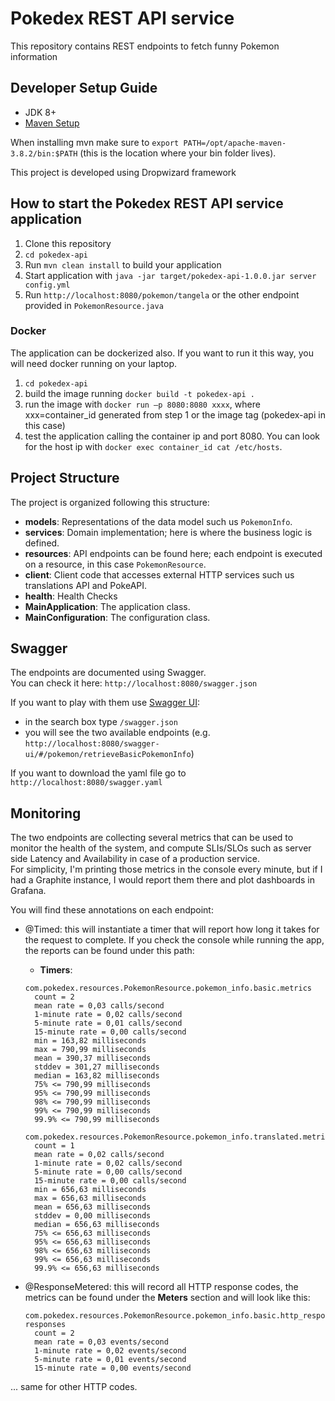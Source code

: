 # Pokedex REST API service

This repository contains REST endpoints to fetch funny Pokemon information

Developer Setup Guide
---

- JDK 8+
- [Maven Setup](https://maven.apache.org/install.html)

When installing mvn make sure to `export PATH=/opt/apache-maven-3.8.2/bin:$PATH` (this is the location where your bin
folder lives).

This project is developed using Dropwizard framework

How to start the Pokedex REST API service application
---

1. Clone this repository
2. `cd pokedex-api`
3. Run `mvn clean install` to build your application
4. Start application with `java -jar target/pokedex-api-1.0.0.jar server config.yml`
5. Run `http://localhost:8080/pokemon/tangela` or the other endpoint provided in `PokemonResource.java`

### Docker

The application can be dockerized also. If you want to run it this way, you will need docker running on your laptop.
1. `cd pokedex-api`
2. build the image running `docker build -t pokedex-api .`
3. run the image with `docker run –p 8080:8080 xxxx`, where xxx=container_id generated from step 1 or the image tag
(pokedex-api in this case)
4. test the application calling the container ip and port 8080. You can look for the host ip with
`docker exec container_id cat /etc/hosts`.


Project Structure
---
The project is organized following this structure:

- **models**: Representations of the data model such us `PokemonInfo`.
- **services**: Domain implementation; here is where the business logic is defined.
- **resources**: API endpoints can be found here; each endpoint is executed on a resource, in this case `PokemonResource`.
- **client**: Client code that accesses external HTTP services such us translations API and PokeAPI.
- **health**: Health Checks
- **MainApplication**: The application class.
- **MainConfiguration**: The configuration class.

Swagger
---

The endpoints are documented using Swagger.  
You can check it here: `http://localhost:8080/swagger.json`

If you want to play with them use [Swagger UI](http://localhost:8080/swagger-ui/):
- in the search box type `/swagger.json`
- you will see the two available endpoints (e.g. `http://localhost:8080/swagger-ui/#/pokemon/retrieveBasicPokemonInfo`)

If you want to download the yaml file go to `http://localhost:8080/swagger.yaml`


Monitoring
---

The two endpoints are collecting several metrics that can be used to monitor the health of the system, and compute SLIs/SLOs
such as server side Latency and Availability in case of a production service.  
For simplicity, I'm printing those metrics in the console every minute, but if I had a Graphite instance, I would report
them there and plot dashboards in Grafana.

You will find these annotations on each endpoint:
- @Timed: this will instantiate a timer that will report how long it takes for the request to complete. 
If you check the console while running the app, the reports can be found under this path:  
  - **Timers**:
  ```
  com.pokedex.resources.PokemonResource.pokemon_info.basic.metrics
    count = 2
    mean rate = 0,03 calls/second
    1-minute rate = 0,02 calls/second
    5-minute rate = 0,01 calls/second
    15-minute rate = 0,00 calls/second
    min = 163,82 milliseconds
    max = 790,99 milliseconds
    mean = 390,37 milliseconds
    stddev = 301,27 milliseconds
    median = 163,82 milliseconds
    75% <= 790,99 milliseconds
    95% <= 790,99 milliseconds
    98% <= 790,99 milliseconds
    99% <= 790,99 milliseconds
    99.9% <= 790,99 milliseconds
  
  com.pokedex.resources.PokemonResource.pokemon_info.translated.metrics
    count = 1
    mean rate = 0,02 calls/second
    1-minute rate = 0,02 calls/second
    5-minute rate = 0,00 calls/second
    15-minute rate = 0,00 calls/second
    min = 656,63 milliseconds
    max = 656,63 milliseconds
    mean = 656,63 milliseconds
    stddev = 0,00 milliseconds
    median = 656,63 milliseconds
    75% <= 656,63 milliseconds
    95% <= 656,63 milliseconds
    98% <= 656,63 milliseconds
    99% <= 656,63 milliseconds
    99.9% <= 656,63 milliseconds
  ```

- @ResponseMetered: this will record all HTTP response codes, the metrics can be found under the **Meters** section and
will look like this:
  ```
  com.pokedex.resources.PokemonResource.pokemon_info.basic.http_responses.2xx-responses
    count = 2
    mean rate = 0,03 events/second
    1-minute rate = 0,02 events/second
    5-minute rate = 0,01 events/second
    15-minute rate = 0,00 events/second
  ```
... same for other HTTP codes.
  


